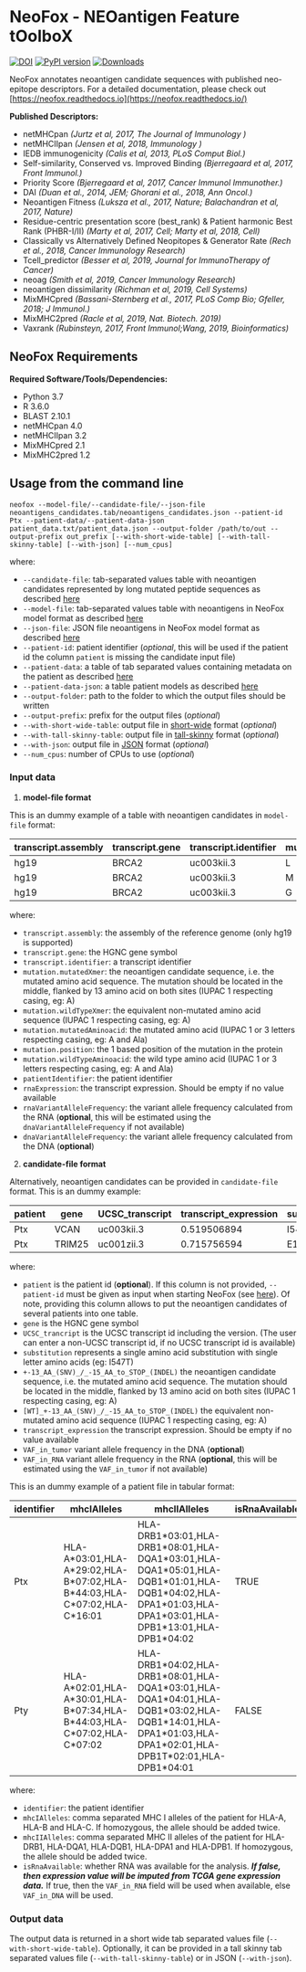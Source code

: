 # NeoFox - NEOantigen Feature tOolboX

[![DOI](https://zenodo.org/badge/294667387.svg)](https://zenodo.org/badge/latestdoi/294667387)
[![PyPI version](https://badge.fury.io/py/neofox.svg)](https://badge.fury.io/py/neofox)
[![Downloads](https://crate.io/packages/neofox)](https://crate.io/packages/neofox)


NeoFox annotates neoantigen candidate sequences with published neo-epitope descriptors. For a detailed documentation, please check out [https://neofox.readthedocs.io](https://neofox.readthedocs.io/)

**Published Descriptors:**
- netMHCpan *(Jurtz et al, 2017, The Journal of Immunology )*  
- netMHCIIpan *(Jensen et al, 2018, Immunology )*  
- IEDB immunogenicity *(Calis et al, 2013, PLoS Comput Biol.)*  
- Self-similarity, Conserved vs. Improved Binding  *(Bjerregaard et al, 2017, Front Immunol.)*  
- Priority Score *(Bjerregaard et al, 2017, Cancer Immunol Immunother.)*  
- DAI *(Duan et al., 2014, JEM; Ghorani et al., 2018, Ann Oncol.)*  
- Neoantigen Fitness *(Luksza et al., 2017, Nature; Balachandran et al, 2017, Nature)*  
- Residue-centric presentation score (best_rank) & Patient harmonic Best Rank (PHBR-I/II) *(Marty et al, 2017, Cell; Marty et al, 2018, Cell)*  
- Classically vs Alternatively Defined Neopitopes & Generator Rate *(Rech et al., 2018, Cancer Immunology Research)*  
- Tcell_predictor *(Besser et al, 2019, Journal for ImmunoTherapy of Cancer)*  
- neoag *(Smith et al, 2019, Cancer Immunology Research)*
- neoantigen dissimilarity *(Richman et al, 2019, Cell Systems)*
- MixMHCpred *(Bassani-Sternberg et al., 2017, PLoS Comp Bio; Gfeller, 2018; J Immunol.)*
- MixMHC2pred *(Racle et al, 2019, Nat. Biotech. 2019)*
- Vaxrank *(Rubinsteyn, 2017, Front Immunol;Wang, 2019, Bioinformatics)*

## NeoFox Requirements
 
**Required Software/Tools/Dependencies:**  
- Python 3.7
- R 3.6.0
- BLAST 2.10.1
- netMHCpan 4.0
- netMHCIIpan 3.2
- MixMHCpred 2.1
- MixMHC2pred 1.2


## Usage from the command line

````commandline
neofox --model-file/--candidate-file/--json-file neoantigens_candidates.tab/neoantigens_candidates.json --patient-id Ptx --patient-data/--patient-data-json patient_data.txt/patient_data.json --output-folder /path/to/out --output-prefix out_prefix [--with-short-wide-table] [--with-tall-skinny-table] [--with-json] [--num_cpus]
````

where:
- `--candidate-file`: tab-separated values table with neoantigen candidates represented by long mutated peptide sequences as described [here](03_01_input_data.md#tabular-format)
- `--model-file`: tab-separated values table with neoantigens in NeoFox model format as described [here](03_01_input_data.md#tabular-format)
- `--json-file`: JSON file neoantigens in NeoFox model format as  described [here](03_01_input_data.md#json-format)
- `--patient-id`: patient identifier (*optional*, this will be used if the patient id the column `patient` is missing the candidate input file)
- `--patient-data`: a table of tab separated values containing metadata on the patient as  described [here](03_01_input_data.md#file-with-patient-information)
- `--patient-data-json`: a table patient models as described [here](03_01_input_data.md#patient-file-in-json-format)
- `--output-folder`: path to the folder to which the output files should be written 
- `--output-prefix`: prefix for the output files (*optional*)
- `--with-short-wide-table`: output file in [short-wide](03_02_output_data.md#short-wide-format) format (*optional*)
- `--with-tall-skinny-table`: output file in [tall-skinny](03_02_output_data.md#tall-skinny-format) format (*optional*)
- `--with-json`: output file in [JSON](03_02_output_data.md#json-format) format (*optional*)
- `--num_cpus`: number of CPUs to use (*optional*)


### Input data

1. **model-file format**  

This is an dummy example of a table with neoantigen candidates in `model-file` format:  

| transcript.assembly | transcript.gene | transcript.identifier | mutation.mutatedAminoacid | mutation.position | mutation.wildTypeAminoacid | patientIdentifier | rnaExpression | rnaVariantAlleleFrequency | dnaVariantAlleleFrequency |
|---------------------|-----------------|-----------------------|---------------------------|-------------------|----------------------------|-------------------|---------------|---------------------------|---------------------------|
| hg19                | BRCA2           | uc003kii.3            | L                         | 935               | F                          | Ptx               | 4.512         | 0.4675                    | 0.36103                   |
| hg19                | BRCA2           | uc003kii.3            | M                         | 518               | R                          | Ptx               | 0.154         | 0.015404                  | 0.034404                  |
| hg19                | BRCA2           | uc003kii.3            | G                         | 285               | K                          | Ptx               | 8.841207      | 0.89387                   | 0.51924                   |

where:
- `transcript.assembly`: the assembly of the reference genome (only hg19 is supported)
- `transcript.gene`: the HGNC gene symbol   
- `transcript.identifier`: a transcript identifier
- `mutation.mutatedXmer`: the neoantigen candidate sequence, i.e. the mutated amino acid sequence. The mutation should be located in the middle, flanked by 13 amino acid on both sites (IUPAC 1 respecting casing, eg: A)
- `mutation.wildTypeXmer`: the equivalent non-mutated amino acid sequence (IUPAC 1 respecting casing, eg: A)
- `mutation.mutatedAminoacid`: the mutated amino acid (IUPAC 1 or 3 letters respecting casing, eg: A and Ala)
- `mutation.position`: the 1 based position of the mutation in the protein
- `mutation.wildTypeAminoacid`: the wild type amino acid (IUPAC 1 or 3 letters respecting casing, eg: A and Ala)
- `patientIdentifier`: the patient identifier
- `rnaExpression`: the transcript expression. Should be empty if no value available
- `rnaVariantAlleleFrequency`: the variant allele frequency calculated from the RNA (**optional**, this will be estimated using the `dnaVariantAlleleFrequency` if not available)
- `dnaVariantAlleleFrequency`: the variant allele frequency calculated from the DNA (**optional**)  



2. **candidate-file format**  

Alternatively, neoantigen candidates can be provided in `candidate-file` format. This is an dummy example:  

|  patient | gene   | UCSC_transcript | transcript_expression | substitution | +-13_AA_(SNV)_/_-15_AA_to_STOP_(INDEL) | [WT]_+-13_AA_(SNV)_/_-15_AA_to_STOP_(INDEL) | VAF_in_tumor | VAF_in_RNA |
|----------|--------|-----------------|-----------------------|--------------|----------------------------------------|---------------------------------------------|--------------|------------|
|  Ptx     | VCAN   | uc003kii.3      | 0.519506894           | I547T        | DEVLGEPSQDILVTDQTRLEATISPET            | DEVLGEPSQDILVIDQTRLEATISPET                 |  0.294       |  0.857     |
|  Ptx     | TRIM25 | uc001zii.3      | 0.715756594           | E135S        | PQLHKNTVLCNVVSQFLQADLAREPPA            | PQLHKNTVLCNVVEQFLQADLAREPPA                 |  0.173       |  0.556     |

where:
- `patient` is the patient id (**optional**). If this column is not provided, `--patient-id` must be given as input when starting NeoFox (see [here](/03_03_usage.md)). Of note, providing this column allows to put the neoantigen candidates of several patients into one table.
- `gene` is the HGNC gene symbol
- `UCSC_trancript` is the UCSC transcript id including the version. (The user can enter a non-UCSC transcript id, if no UCSC transcript id is available)
- `substitution` represents a single amino acid substitution with single letter amino acids (eg: I547T)
- `+-13_AA_(SNV)_/_-15_AA_to_STOP_(INDEL)` the neoantigen candidate sequence, i.e. the mutated amino acid sequence. The mutation should be located in the middle, flanked by 13 amino acid on both sites (IUPAC 1 respecting casing, eg: A)
- `[WT]_+-13_AA_(SNV)_/_-15_AA_to_STOP_(INDEL)` the equivalent non-mutated amino acid sequence (IUPAC 1 respecting casing, eg: A)
- `transcript_expression` the transcript expression. Should be empty if no value available
- `VAF_in_tumor` variant allele frequency in the DNA (**optional**)
- `VAF_in_RNA` variant allele frequency in the RNA (**optional**, this will be estimated using the `VAF_in_tumor` if not available)

This is an dummy example of a patient file in tabular format:  

| identifier | mhcIAlleles                                                                  | mhcIIAlleles                                                                                                                                                   | isRnaAvailable | tumorType |
|------------|------------------------------------------------------------------------------|----------------------------------------------------------------------------------------------------------------------------------------------------------------|----------------|-----------|
| Ptx        | HLA-A\*03:01,HLA-A\*29:02,HLA-B\*07:02,HLA-B\*44:03,HLA-C\*07:02,HLA-C*16:01 | HLA-DRB1\*03:01,HLA-DRB1\*08:01,HLA-DQA1\*03:01,HLA-DQA1\*05:01,HLA-DQB1\*01:01,HLA-DQB1\*04:02,HLA-DPA1\*01:03,HLA-DPA1\*03:01,HLA-DPB1\*13:01,HLA-DPB1*04:02 | TRUE           | HNSC      |
| Pty        | HLA-A\*02:01,HLA-A\*30:01,HLA-B\*07:34,HLA-B\*44:03,HLA-C\*07:02,HLA-C*07:02 | HLA-DRB1\*04:02,HLA-DRB1\*08:01,HLA-DQA1\*03:01,HLA-DQA1\*04:01,HLA-DQB1\*03:02,HLA-DQB1\*14:01,HLA-DPA1\*01:03,HLA-DPA1\*02:01,HLA-DPB1T\*02:01,HLA-DPB1*04:01 | FALSE          | HNSC      |

where:
- `identifier`: the patient identifier
- `mhcIAlleles`: comma separated MHC I alleles of the patient for HLA-A, HLA-B and HLA-C. If homozygous, the allele should be added twice.
- `mhcIIAlleles`: comma separated  MHC II alleles of the patient for HLA-DRB1, HLA-DQA1, HLA-DQB1, HLA-DPA1 and HLA-DPB1. If homozygous, the allele should be added twice.
- `isRnaAvailable`: whether RNA was available for the analysis. ***If  false, then expression value will be imputed from TCGA gene expression data.*** If true, then the `VAF_in_RNA` field will be used when available, else `VAF_in_DNA` will be used.

### Output data

The output data is returned in a short wide tab separated values file (`--with-short-wide-table`). Optionally, it can be provided in a tall skinny tab separated values file (`--with-tall-skinny-table`) or in JSON (`--with-json`).
